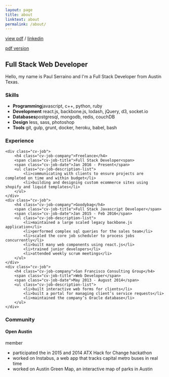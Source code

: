 ```yaml
---
layout: page
title: about
linktext: about
permalink: /about/
---
```


<div class="cv-header-links">
    <a target="__blank" href="/assets/images/resume-paul-serraino.pdf">view pdf</a> /
    <a target="__blank" href="https://www.linkedin.com/in/paul-serraino-07067b94">linkedin</a>
</div>

<a href="#">pdf version</a>
<div class="cv-header-container">
    <div class="cv-header">
        <h2 class="cv-header-name">Full Stack Web Developer</h2>
    </div>
</div>

<div class="cv-section">
    <p class="cv-info">
    <span class="big-text">Hello</span>, my name is Paul Serraino and I'm a Full Stack Developer from Austin Texas.
    </p>
</div>

<div class="cv-section">
    <h3 class="cv-section-title">Skills</h3>
    <ul class="cv-skills-list">
        <li>
            <strong>Programming​</strong>
            <span>javascript, c++, python, ruby</span>
        </li>
        <li>
            <strong>Development</strong>
            <span>r​eact.js, backbone.js, lodash, jQuery, d3, socket.io</span>
        </li>
        <li>
            <strong>Databases</strong>​
            <span>postgresql, mongodb, redis, couchDB</span>
        </li>
        <li>
            <strong>Design</strong>
            <span>l​ess, sass, photoshop</span>
        </li>
        <li>
            <strong>Tools</strong>
            <span>g​it, gulp, grunt, docker, heroku, babel, bash</span>
        </li>
    </ul>
</div>

<div class="cv-section">
    <h3 class="cv-section-title">Experience</h3>

    <div class="cv-job">
        <h4 class="cv-job-company">Freelance</h4>
        <span class="cv-job-title">F​ull Stack Developer<span>
        <span class="cv-job-date">Jan 2016 - Present</span>
        <ul class="cv-job-description-list">
            <li>communicating with clients to ensure projects are completed on time and within budget</li>
            <li>building and designing custom e­commerce sites using shopify and liquid templates</li>
        </ul>
    </div>
    <div class="cv-job">
        <h4 class="cv-job-company">Goodybag</h4>
        <span class="cv-job-title">F​ull Stack Javascript Developer</span>
        <span class="cv-job-date">Jan 2015 - Feb 2016</span>
        <ul class="cv-job-description-list">
            <li>maintained a large scaled legacy backbone.js application</li>
            <li>performed complex sql queries for the sales team</li>
            <li>scaled the core job scheduler to process jobs concurrently</li>
            <li>built many web components using react.js</li>
            <li>trained junior developers</li>
            <li>attended weekly scrum meetings</li>
        </ul>
    </div>
    <div class="cv-job">
        <h4 class="cv-job-company">San Francisco Consulting Group</h4>
        <span class="cv-job-title">W​eb Developer</span>
        <span class="cv-job-date">May 2013 - August 2014</span>
        <ul class="cv-job-description-list">
            <li>built interactive web forms for clients</li>
            <li>built a portal for managing client’s service requests</li>
            <li>maintained the company’s Oracle database</li>
        </ul>
    </div>

</div><!-- .cv-section -->

<div class="cv-section">
    <h3 class="cv-section-title">Community</h3>
    <div>
        <h4 class="cv-community-title">Open Austin</h4>
        <span class="cv-community-role">member</span>
        <ul class="cv-community-tasks">
            <li>participated the in 2015 and 2014 ATX Hack for Change hackathon</li>
            <li>worked on Instabus, a web app that tracks capital metro buses in real time</li>
            <li>worked on Austin Green Map, an interactive map of parks in Austin</li>
        </ul>
    </div>
</div>
